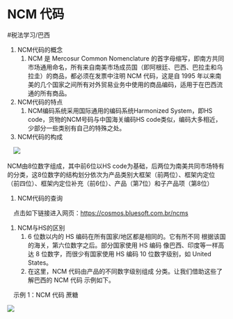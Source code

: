 # NCM 代码
#税法学习/巴西
1. NCM代码的概念
   1. NCM 是 Mercosur Common Nomenclature 的首字母缩写，即南方共同市场通用命名，所有来自南美市场成员国（即阿根廷、巴西、巴拉圭和乌拉圭）的商品，都必须在发票中注明 NCM 代码，这是自 1995 年以来南美的几个国家之间所有对外贸易业务中使用的商品编码，适用于在巴西流通的所有商品。
2. NCM代码的特点
   1. NCM编码系统采用国际通用的编码系统Harmonized System，即HS code，货物的NCM号码与中国海关编码HS code类似，编码大多相近，少部分一些类别有自己的特殊之处。
3. NCM代码的构成

⠀
![](NCM%20%E4%BB%A3%E7%A0%81/image.png)

NCM由8位数字组成，其中前6位以HS code为基础，后两位为南美共同市场特有的分类，这8位数字的结构划分依次为产品类别大框架（前两位）、框架内定位（前四位）、框架内定位补充（前6位）、产品（第7位）和子产品项（第8位）

1. NCM代码的查询

⠀
点击如下链接进入网页：https://cosmos.bluesoft.com.br/ncms

1. NCM与HS的区别
   1. 6 位数以内的 HS 编码在所有国家/地区都是相同的。它有所不同 根据该国的海关，第六位数字之后。部分国家使用 HS 编码 像巴西、印度等一样高达 8 位数字，而很少有国家使用 HS 编码 10 位数字级别，如 United States。
   2. 在这里，NCM 代码由产品的不同数字级别组成 分类。让我们借助这些了解巴西的 NCM 代码 示例如下。

⠀
示例 1：NCM 代码 蔗糖

![](NCM%20%E4%BB%A3%E7%A0%81/image_2.png)